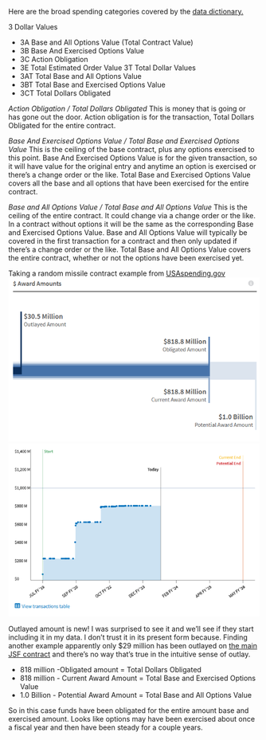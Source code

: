 Here are the broad spending categories covered by the [data dictionary.](/dictionary/FPDS_DataDictionary_V15_OT.pdf)

3 Dollar Values
* 3A Base and All Options Value (Total Contract Value)
* 3B Base And Exercised Options Value
* 3C Action Obligation
* 3E Total Estimated Order Value
3T Total Dollar Values
* 3AT Total Base and All Options Value
* 3BT Total Base and Exercised Options Value
* 3CT Total Dollars Obligated


*_Action Obligation_ / _Total Dollars Obligated_*
This is money that is going or has gone out the door. Action obligation is for the transaction, Total Dollars Obligated for the entire contract.

*_Base And Exercised Options Value_ / _Total Base and Exercised Options Value_*
This is the ceiling of the base contract, plus any options exercised to this point. Base And Exercised Options Value is for the given transaction, so it will have value for the original entry and anytime an option is exercised or there’s a change order or the like. Total Base and Exercised Options Value covers all the base and all options that have been exercised for the entire contract.

*_Base and All Options Value_ / _Total Base and All Options Value_*
This is the ceiling of the entire contract. It could change via a change order or the like. In a contract without options it will be the same as the corresponding Base and Exercised Options Value.  Base and All Options Value will typically be covered in the first transaction for a contract and then only updated if there’s a change order or the like. Total Base and All Options Value covers the entire contract, whether or not the options have been exercised yet.

Taking a random missile contract example from [USAspending.gov](https://www.usaspending.gov/award/CONT_AWD_W31P4Q19C0101_9700_-NONE-_-NONE-0)
![Spending Bar](../images/USAspending_spend_bar.png)
![Spending Line](../images/USAspending_spend_line.png)
 
Outlayed amount is new! I was surprised to see it and we’ll see if they start including it in my data. I don’t trust it in its present form because. Finding another example apparently only $29 million has been outlayed on [the main JSF contract](https://www.usaspending.gov/award/CONT_AWD_N0001902C3002_9700_-NONE-_-NONE-) and there’s no way that’s true in the intuitive sense of outlay.
* 818 million -Obligated amount = Total Dollars Obligated
* 818 million - Current Award Amount = Total Base and Exercised Options Value
* 1.0 Billion - Potential Award Amount = Total Base and All Options Value

So in this case funds have been obligated for the entire amount base and exercised amount. Looks like options may have been exercised about once a fiscal year and then have been steady for a couple years. 
